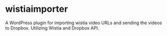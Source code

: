 # wistiaimporter
A WordPress plugin for importing wistia video URLs and sending the videos to Dropbox. Utilizing Wistia and Dropbox API.
